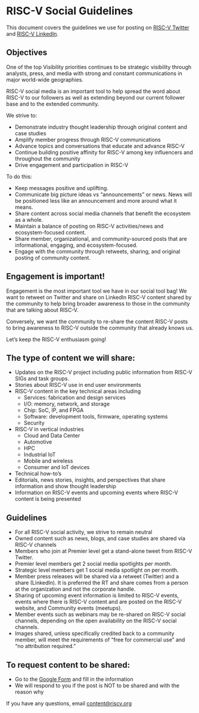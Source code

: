 # RISC-V Social Guidelines # 

This document covers the guidelines we use for posting on [RISC-V Twitter](https://twitter.com/risc_v) and [RISC-V LinkedIn](https://www.linkedin.com/company/risc-v-international).

## Objectives ##
One of the top Visibility priorities continues to be strategic visibility through analysts, press, and media with strong and constant communications in major world-wide geographies. 

RISC-V social media is an important tool to help spread the word about RISC-V to our followers as well as extending beyond our current follower base and to the extended community. 

We strive to:
* Demonstrate industry thought leadership through original content and case studies
* Amplify member progress through RISC-V communications 
* Advance topics and conversations that educate and advance RISC-V
* Continue building positive affinity for RISC-V among key influencers and throughout the community
* Drive engagement and participation in RISC-V

To do this:
* Keep messages positive and uplifting.
* Communicate big picture ideas vs “announcements” or news. News will be positioned less like an announcement and more around what it means.
* Share content across social media channels that benefit the ecosystem as a whole.
* Maintain a balance of posting on RISC-V activities/news and ecosystem-focused content.
* Share member, organizational, and community-sourced posts that are informational, engaging, and ecosystem-focused.
* Engage with the community through retweets, sharing, and original posting of community content.

## Engagement is important! ##
Engagement is the most important tool we have in our social tool bag! We want to retweet on Twitter and share on LinkedIn RISC-V content shared by the community to help bring broader awareness to those in the community that are talking about RISC-V.

Conversely, we want the community to re-share the content RISC-V posts to bring awareness to RISC-V outside the community that already knows us.

Let’s keep the RISC-V enthusiasm going!

## The type of content we will share: ## 
* Updates on the RISC-V project including public information from RISC-V SIGs and task groups.
* Stories about RISC-V use in end user environments
* RISC-V content in the key technical areas including 
  * Services: fabrication and design services
  * I/O: memory, network, and storage
  * Chip: SoC, IP, and FPGA
  * Software: development tools, firmware, operating systems
  * Security
* RISC-V in vertical industries
  * Cloud and Data Center
  * Automotive
  * HPC
  * Industrial IoT
  * Mobile and wireless
  * Consumer and IoT devices
* Technical how-to’s
* Editorials, news stories, insights, and perspectives that share information and show thought leadership
* Information on RISC-V events and upcoming events where RISC-V content is being presented

## Guidelines ##
* For all RISC-V social activity, we strive to remain neutral 
* Owned content such as news, blogs, and case studies are shared via RISC-V channels
* Members who join at Premier level get a stand-alone tweet from RISC-V Twitter.
* Premier level members get 2 social media spotlights per month.
* Strategic level members get 1 social media spotlight on per month.
* Member press releases will be shared via a retweet (Twitter) and a share (LinkedIn). It is preferred the RT and share comes from a person at the organization and not the corporate handle.
* Sharing of upcoming event information is limited to RISC-V events, events where there is RISC-V content and are posted on the RISC-V website, and Community events (meetups).
* Member events such as webinars may be re-shared on RISC-V social channels, depending on the open availability on the RISC-V social channels.
* Images shared, unless specifically credited back to a community member, will meet the requirements of “free for commercial use” and “no attribution required.”

## To request content to be shared: ##
* Go to the [Google Form](https://docs.google.com/forms/d/e/1FAIpQLSew43lZvSI0SaOl02LFEtIafZIckQSadXsSfjiSQjFyy6mTHw/viewform?usp=sf_link) and fill in the information
* We will respond to you if the post is NOT to be shared and with the reason why

If you have any questions, email content@riscv.org
